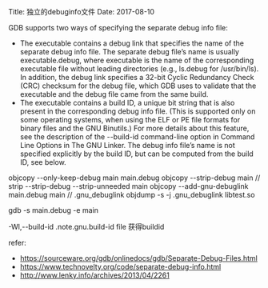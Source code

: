 Title: 独立的debuginfo文件
Date: 2017-08-10

GDB supports two ways of specifying the separate debug info file:

- The executable contains a debug link that specifies the name of the separate debug info file. The separate debug file’s name is usually executable.debug, where executable is the name of the corresponding executable file without leading directories (e.g., ls.debug for /usr/bin/ls). In addition, the debug link specifies a 32-bit Cyclic Redundancy Check (CRC) checksum for the debug file, which GDB uses to validate that the executable and the debug file came from the same build.
- The executable contains a build ID, a unique bit string that is also present in the corresponding debug info file. (This is supported only on some operating systems, when using the ELF or PE file formats for binary files and the GNU Binutils.) For more details about this feature, see the description of the --build-id command-line option in Command Line Options in The GNU Linker. The debug info file’s name is not specified explicitly by the build ID, but can be computed from the build ID, see below.

objcopy --only-keep-debug main main.debug
objcopy --strip-debug main // strip --strip-debug --strip-unneeded main
objcopy --add-gnu-debuglink main.debug main // .gnu_debuglink
objdump -s -j .gnu_debuglink libtest.so

gdb -s main.debug -e main

-Wl,--build-id .note.gnu.build-id
file <prog> 获得buildid

refer:

- https://sourceware.org/gdb/onlinedocs/gdb/Separate-Debug-Files.html
- https://www.technovelty.org/code/separate-debug-info.html
- http://www.lenky.info/archives/2013/04/2261
